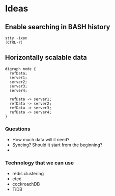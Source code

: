 # Ideas

## Enable searching in BASH history

```
stty -ixon
(CTRL-r)
```

## Horizontally scalable data

```
digraph node {
  refData;
  server1;
  server2;
  server3;
  server4;

  refData -> server1;
  refData -> server2;
  refData -> server3;
  refData -> server4;
}
```

### Questions

* How much data will it need?
* Syncing? Should it start from the beginning?
* 

### Technology that we can use

* redis clustering
* etcd
* cockroachDB
* TiDB

